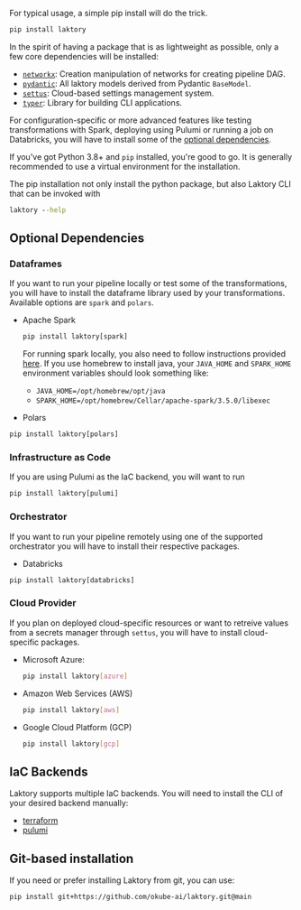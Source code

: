 For typical usage, a simple pip install will do the trick.

```bash
pip install laktory
```

In the spirit of having a package that is as lightweight as possible, only a
few core dependencies will be installed:

[//]: # (* [`databricks-sdk`]&#40;https://pypi.org/project/databricks-sdk/&#41;: The Databricks SDK for Python includes functionality to accelerate development with Python for the Databricks Lakehouse.)
[//]: # (* [`pulumi`]&#40;https://pypi.org/project/pulumi/&#41;: Infrastructure as code tool used to deploy resources.)
* [`networkx`](https://pypi.org/project/networkx/): Creation manipulation of networks for creating pipeline DAG.
* [`pydantic`](https://pypi.org/project/pydantic/): All laktory models derived from Pydantic `BaseModel`.
* [`settus`](https://pypi.org/project/settus/): Cloud-based settings management system.
* [`typer`](https://pypi.org/project/typer/): Library for building CLI applications. 
 
For configuration-specific or more advanced features like testing 
transformations with Spark, deploying using Pulumi or running a job on
Databricks, you will have to install some of the [optional dependencies](#optional-dependencies).

If you've got Python 3.8+ and `pip` installed, you're good to go. 
It is generally recommended to use a virtual environment for the installation. 

The pip installation not only install the python package, but also Laktory CLI that can be invoked with
```cmd
laktory --help
```

## Optional Dependencies

### Dataframes

If you want to run your pipeline locally or test some of the transformations,
you will have to install the dataframe library used by your transformations.
Available options are `spark` and `polars`.

* Apache Spark
  ```cmd
  pip install laktory[spark]
  ```
  For running spark locally, you also need to follow instructions provided [here](https://www.machinelearningplus.com/pyspark/install-pyspark-on-mac/). 
  If you use homebrew to install java, your `JAVA_HOME` and `SPARK_HOME` environment variables should look something like:
    * `JAVA_HOME=/opt/homebrew/opt/java`
    * `SPARK_HOME=/opt/homebrew/Cellar/apache-spark/3.5.0/libexec`



* Polars
```cmd
pip install laktory[polars]
```

### Infrastructure as Code
If you are using Pulumi as the IaC backend, you will want to run 

```cmd
pip install laktory[pulumi]
```


### Orchestrator
If you want to run your pipeline remotely using one of the supported 
orchestrator you will have to install their respective packages.

* Databricks
```cmd
pip install laktory[databricks]
```

### Cloud Provider
If you plan on deployed cloud-specific resources or want to retreive values
from a secrets manager through `settus`, you will have to install 
cloud-specific packages.

* Microsoft Azure: 
  ```bash
  pip install laktory[azure]
  ```

* Amazon Web Services (AWS)
    ```bash
    pip install laktory[aws]
    ```

* Google Cloud Platform (GCP)
    ```bash
    pip install laktory[gcp]
    ```

## IaC Backends
Laktory supports multiple IaC backends. You will need to install the CLI of your desired backend manually:

* [terraform](https://developer.hashicorp.com/terraform/tutorials/aws-get-started/install-cli)
* [pulumi](https://www.pulumi.com/docs/install/)

## Git-based installation
If you need or prefer installing Laktory from git, you can use:
```bash
pip install git+https://github.com/okube-ai/laktory.git@main
```
